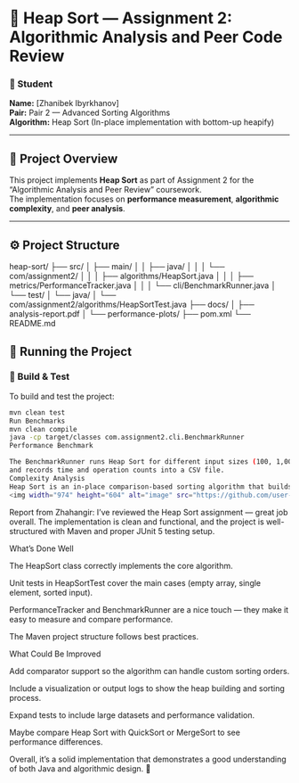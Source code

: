 # 🧮 Heap Sort — Assignment 2: Algorithmic Analysis and Peer Code Review

### 👤 Student
**Name:** [Zhanibek Ibyrkhanov]  
**Pair:** Pair 2 — Advanced Sorting Algorithms  
**Algorithm:** Heap Sort (In-place implementation with bottom-up heapify)

---

## 📘 Project Overview

This project implements **Heap Sort** as part of Assignment 2 for the “Algorithmic Analysis and Peer Review” coursework.  
The implementation focuses on **performance measurement**, **algorithmic complexity**, and **peer analysis**.

---

## ⚙️ Project Structure

heap-sort/
├── src/
│ ├── main/
│ │ ├── java/
│ │ │ └── com/assignment2/
│ │ │ ├── algorithms/HeapSort.java
│ │ │ ├── metrics/PerformanceTracker.java
│ │ │ └── cli/BenchmarkRunner.java
│ └── test/
│ └── java/
│ └── com/assignment2/algorithms/HeapSortTest.java
├── docs/
│ ├── analysis-report.pdf
│ └── performance-plots/
├── pom.xml
└── README.md
## 🚀 Running the Project

### 🧩 Build & Test
To build and test the project:
```bash
mvn clean test
Run Benchmarks
mvn clean compile
java -cp target/classes com.assignment2.cli.BenchmarkRunner
Performance Benchmark

The BenchmarkRunner runs Heap Sort for different input sizes (100, 1,000, 10,000, 100,000)
and records time and operation counts into a CSV file.
Complexity Analysis
Heap Sort is an in-place comparison-based sorting algorithm that builds a heap and repeatedly extracts the maximum element.
<img width="974" height="604" alt="image" src="https://github.com/user-attachments/assets/6881ab6a-da57-47d8-8b44-704fd4345007" />

``` 
Report from Zhahangir:
I’ve reviewed the Heap Sort assignment — great job overall.
The implementation is clean and functional, and the project is well-structured with Maven and proper JUnit 5 testing setup.

What’s Done Well

The HeapSort class correctly implements the core algorithm.

Unit tests in HeapSortTest cover the main cases (empty array, single element, sorted input).

PerformanceTracker and BenchmarkRunner are a nice touch — they make it easy to measure and compare performance.

The Maven project structure follows best practices.

What Could Be Improved

Add comparator support so the algorithm can handle custom sorting orders.

Include a visualization or output logs to show the heap building and sorting process.

Expand tests to include large datasets and performance validation.

Maybe compare Heap Sort with QuickSort or MergeSort to see performance differences.

Overall, it’s a solid implementation that demonstrates a good understanding of both Java and algorithmic design. 💪
